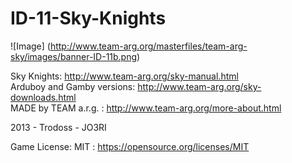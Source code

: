 # ID-11-Sky-Knights
![Image]
(http://www.team-arg.org/masterfiles/team-arg-sky/images/banner-ID-11b.png)

Sky Knights: http://www.team-arg.org/sky-manual.html  
Arduboy and Gamby versions:  http://www.team-arg.org/sky-downloads.html  
MADE by TEAM a.r.g. : http://www.team-arg.org/more-about.html
 
2013 - Trodoss - JO3RI

Game License: MIT : https://opensource.org/licenses/MIT
